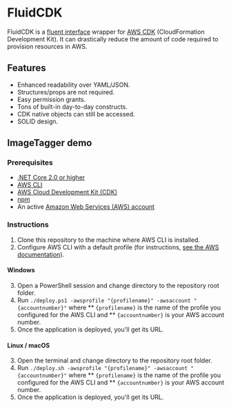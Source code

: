 # FluidCDK

FluidCDK is a [fluent interface](https://en.wikipedia.org/wiki/Fluent_interface) wrapper for [AWS CDK](https://aws.amazon.com/cdk/)  (CloudFormation Development Kit). It can drastically reduce the amount of code required to provision resources in AWS.

## Features

* Enhanced readability over YAML/JSON.
* Structures/props are not required.
* Easy permission grants.
* Tons of built-in day-to-day constructs.
* CDK native objects can still be accessed.
* SOLID design.

## ImageTagger demo

### Prerequisites

* [.NET Core 2.0 or higher](https://dotnet.microsoft.com/download)
* [AWS CLI](https://docs.aws.amazon.com/cli/latest/userguide/install-windows.html)
* [AWS Cloud Development Kit (CDK)](https://docs.aws.amazon.com/cdk/latest/guide/getting_started.html)
* [npm](https://www.npmjs.com/get-npm)
* An active [Amazon Web Services (AWS) account](https://aws.amazon.com)

### Instructions

1. Clone this repository to the machine where AWS CLI is installed.
2. Configure AWS CLI with a default profile (for instructions, [see the AWS documentation](https://docs.aws.amazon.com/cli/latest/userguide/cli-chap-configure.html)).

#### Windows 

3. Open a PowerShell session and change directory to the repository root folder.
4. Run `./deploy.ps1 -awsprofile "{profilename}" -awsaccount "{accountnumber}"` where
** `{profilename}` is the name of the profile you configured for the AWS CLI and
** `{accountnumber}` is your AWS account number.
5. Once the application is deployed, you'll get its URL.

#### Linux / macOS 

3. Open the terminal and change directory to the repository root folder.
4. Run `./deploy.sh -awsprofile "{profilename}" -awsaccount "{accountnumber}"` where
** `{profilename}` is the name of the profile you configured for the AWS CLI and
** `{accountnumber}` is your AWS account number.
5. Once the application is deployed, you'll get its URL.
